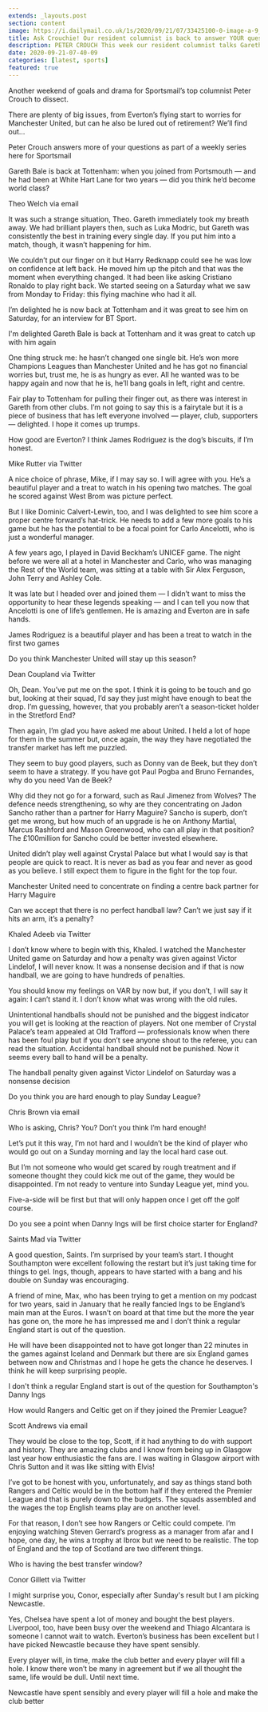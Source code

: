 ```yaml
---
extends: _layouts.post
section: content
image: https://i.dailymail.co.uk/1s/2020/09/21/07/33425100-0-image-a-9_1600669923164.jpg 
title: Ask Crouchie! Our resident columnist is back to answer YOUR questions... 
description: PETER CROUCH This week our resident columnist talks Gareth Bales sensational Tottenham return and Manchester Uniteds puzzling transfer strategy. 
date: 2020-09-21-07-40-09 
categories: [latest, sports] 
featured: true 
--- 
```

Another weekend of goals and drama for Sportsmail’s top columnist Peter Crouch to dissect. 

There are plenty of big issues, from Everton’s flying start to worries for Manchester United, but can he also be lured out of retirement? We’ll find out…

Peter Crouch answers more of your questions as part of a weekly series here for Sportsmail

Gareth Bale is back at Tottenham: when you joined from Portsmouth — and he had been at White Hart Lane for two years — did you think he’d become world class? 

Theo Welch via email

It was such a strange situation, Theo. Gareth immediately took my breath away. We had brilliant players then, such as Luka Modric, but Gareth was consistently the best in training every single day. If you put him into a match, though, it wasn’t happening for him.

We couldn’t put our finger on it but Harry Redknapp could see he was low on confidence at left back. He moved him up the pitch and that was the moment when everything changed. It had been like asking Cristiano Ronaldo to play right back. We started seeing on a Saturday what we saw from Monday to Friday: this flying machine who had it all.

I’m delighted he is now back at Tottenham and it was great to see him on Saturday, for an interview for BT Sport.

I'm delighted Gareth Bale is back at Tottenham and it was great to catch up with him again

One thing struck me: he hasn’t changed one single bit. He’s won more Champions Leagues than Manchester United and he has got no financial worries but, trust me, he is as hungry as ever. All he wanted was to be happy again and now that he is, he’ll bang goals in left, right and centre.

Fair play to Tottenham for pulling their finger out, as there was interest in Gareth from other clubs. I’m not going to say this is a fairytale but it is a piece of business that has left everyone involved — player, club, supporters — delighted. I hope it comes up trumps.

How good are Everton? I think James Rodriguez is the dog’s biscuits, if I’m honest. 

Mike Rutter via Twitter

A nice choice of phrase, Mike, if I may say so. I will agree with you. He’s a beautiful player and a treat to watch in his opening two matches. The goal he scored against West Brom was picture perfect.

But I like Dominic Calvert-Lewin, too, and I was delighted to see him score a proper centre forward’s hat-trick. He needs to add a few more goals to his game but he has the potential to be a focal point for Carlo Ancelotti, who is just a wonderful manager.

A few years ago, I played in David Beckham’s UNICEF game. The night before we were all at a hotel in Manchester and Carlo, who was managing the Rest of the World team, was sitting at a table with Sir Alex Ferguson, John Terry and Ashley Cole.

It was late but I headed over and joined them — I didn’t want to miss the opportunity to hear these legends speaking — and I can tell you now that Ancelotti is one of life’s gentlemen. He is amazing and Everton are in safe hands.

James Rodriguez is a beautiful player and has been a treat to watch in the first two games

Do you think Manchester United will stay up this season? 

Dean Coupland via Twitter

Oh, Dean. You’ve put me on the spot. I think it is going to be touch and go but, looking at their squad, I’d say they just might have enough to beat the drop. I’m guessing, however, that you probably aren’t a season-ticket holder in the Stretford End?

Then again, I’m glad you have asked me about United. I held a lot of hope for them in the summer but, once again, the way they have negotiated the transfer market has left me puzzled. 

They seem to buy good players, such as Donny van de Beek, but they don’t seem to have a strategy. If you have got Paul Pogba and Bruno Fernandes, why do you need Van de Beek? 

Why did they not go for a forward, such as Raul Jimenez from Wolves? The defence needs strengthening, so why are they concentrating on Jadon Sancho rather than a partner for Harry Maguire? Sancho is superb, don’t get me wrong, but how much of an upgrade is he on Anthony Martial, Marcus Rashford and Mason Greenwood, who can all play in that position? The £100million for Sancho could be better invested elsewhere.

United didn’t play well against Crystal Palace but what I would say is that people are quick to react. It is never as bad as you fear and never as good as you believe. I still expect them to figure in the fight for the top four.

Manchester United need to concentrate on finding a centre back partner for Harry Maguire

Can we accept that there is no perfect handball law? Can’t we just say if it hits an arm, it’s a penalty? 

Khaled Adeeb via Twitter

I don’t know where to begin with this, Khaled. I watched the Manchester United game on Saturday and how a penalty was given against Victor Lindelof, I will never know. It was a nonsense decision and if that is now handball, we are going to have hundreds of penalties.

You should know my feelings on VAR by now but, if you don’t, I will say it again: I can’t stand it. I don’t know what was wrong with the old rules.

Unintentional handballs should not be punished and the biggest indicator you will get is looking at the reaction of players. Not one member of Crystal Palace’s team appealed at Old Trafford — professionals know when there has been foul play but if you don’t see anyone shout to the referee, you can read the situation. Accidental handball should not be punished. Now it seems every ball to hand will be a penalty.

The handball penalty given against Victor Lindelof on Saturday was a nonsense decision

Do you think you are hard enough to play Sunday League? 

Chris Brown via email

Who is asking, Chris? You? Don’t you think I’m hard enough! 

Let’s put it this way, I’m not hard and I wouldn’t be the kind of player who would go out on a Sunday morning and lay the local hard case out. 

But I’m not someone who would get scared by rough treatment and if someone thought they could kick me out of the game, they would be disappointed. I’m not ready to venture into Sunday League yet, mind you. 

Five-a-side will be first but that will only happen once I get off the golf course.

Do you see a point when Danny Ings will be first choice starter for England? 

Saints Mad via Twitter

A good question, Saints. I’m surprised by your team’s start. I thought Southampton were excellent following the restart but it’s just taking time for things to gel. Ings, though, appears to have started with a bang and his double on Sunday was encouraging.

A friend of mine, Max, who has been trying to get a mention on my podcast for two years, said in January that he really fancied Ings to be England’s main man at the Euros. I wasn’t on board at that time but the more the year has gone on, the more he has impressed me and I don’t think a regular England start is out of the question.

He will have been disappointed not to have got longer than 22 minutes in the games against Iceland and Denmark but there are six England games between now and Christmas and I hope he gets the chance he deserves. I think he will keep surprising people.

I don't think a regular England start is out of the question for Southampton's Danny Ings

How would Rangers and Celtic get on if they joined the Premier League? 

Scott Andrews via email

They would be close to the top, Scott, if it had anything to do with support and history. They are amazing clubs and I know from being up in Glasgow last year how enthusiastic the fans are. I was waiting in Glasgow airport with Chris Sutton and it was like sitting with Elvis!

I’ve got to be honest with you, unfortunately, and say as things stand both Rangers and Celtic would be in the bottom half if they entered the Premier League and that is purely down to the budgets. The squads assembled and the wages the top English teams play are on another level.

For that reason, I don’t see how Rangers or Celtic could compete. I’m enjoying watching Steven Gerrard’s progress as a manager from afar and I hope, one day, he wins a trophy at Ibrox but we need to be realistic. The top of England and the top of Scotland are two different things.

Who is having the best transfer window? 

Conor Gillett via Twitter

I might surprise you, Conor, especially after Sunday's result but I am picking Newcastle. 

Yes, Chelsea have spent a lot of money and bought the best players. Liverpool, too, have been busy over the weekend and Thiago Alcantara is someone I cannot wait to watch. Everton’s business has been excellent but I have picked Newcastle because they have spent sensibly. 

Every player will, in time, make the club better and every player will fill a hole. I know there won’t be many in agreement but if we all thought the same, life would be dull. Until next time.

Newcastle have spent sensibly and every player will fill a hole and make the club better

